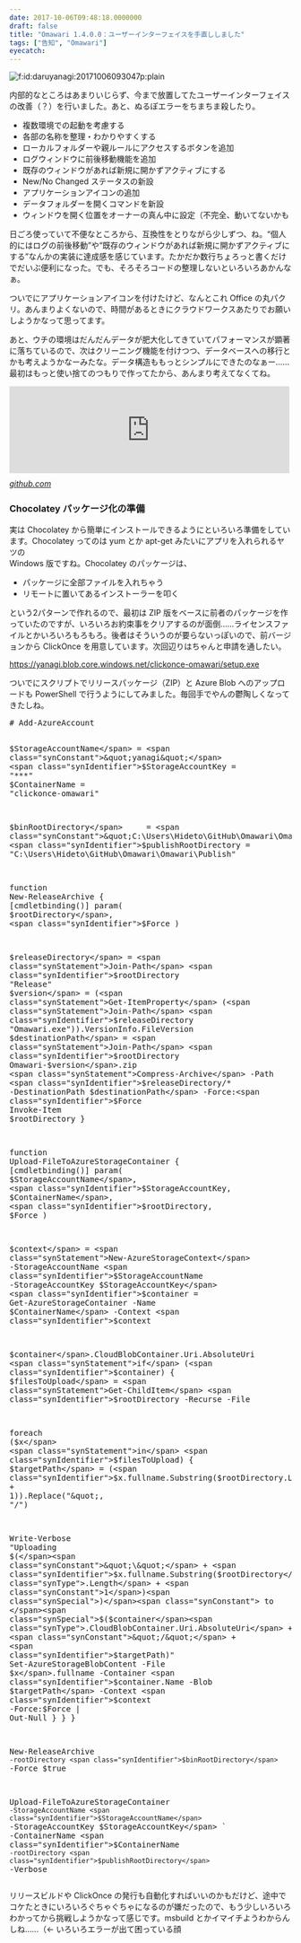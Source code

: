 ```yaml
---
date: 2017-10-06T09:48:18.0000000
draft: false
title: "Omawari 1.4.0.0：ユーザーインターフェイスを手直ししました"
tags: ["告知", "Omawari"]
eyecatch: 
---
```

<p><span itemscope itemtype="http://schema.org/Photograph"><img src="20171006093047.png" alt="f:id:daruyanagi:20171006093047p:plain" title="f:id:daruyanagi:20171006093047p:plain" class="hatena-fotolife" itemprop="image"></span></p><p>内部的なところはあまりいじらず、今まで放置してたユーザーインターフェイスの改善（？）を行いました。あと、ぬるぽエラーをちまちま殺したり。</p>

<ul>
<li>複数環境での起動を考慮する</li>
<li>各部の名称を整理・わかりやすくする</li>
<li>ローカルフォルダーや親ルールにアクセスするボタンを追加</li>
<li>ログウィンドウに前後移動機能を追加</li>
<li>既存のウィンドウがあれば新規に開かずアクティブにする</li>
<li>New/No Changed ステータスの新設</li>
<li>アプリケーションアイコンの追加</li>
<li>データフォルダーを開くコマンドを新設</li>
<li>ウィンドウを開く位置をオーナーの真ん中に設定（不完全、動いてないかも</li>
</ul><p>日ごろ使っていて不便なところから、互換性をとりながら少しずつ、ね。“個人的にはログの前後移動”や“既存のウィンドウがあれば新規に開かずアクティブにする”なんかの実装に達成感を感じています。たかだか数行ちょろっと書くだけでだいぶ便利になった。でも、そろそろコードの整理しないといろいろあかんなぁ。</p><p>ついでにアプリケーションアイコンを付けたけど、なんとこれ Office の丸パクリ。あんまりよくないので、時間があるときにクラウドワークスあたりでお願いしようかなって思ってます。</p><p>あと、ウチの環境はだんだんデータが肥大化してきていてパフォーマンスが顕著に落ちているので、次はクリーニング機能を付けつつ、データベースへの移行とかも考えようかなーみたな。データ構造ももっとシンプルにできたのなぁー……最初はもっと使い捨てのつもりで作ってたから、あんまり考えてなくてね。</p><p><iframe src="https://hatenablog-parts.com/embed?url=https%3A%2F%2Fgithub.com%2Fdaruyanagi%2FOmawari%2Freleases%2Ftag%2Fv1.4.0.0" title="daruyanagi/Omawari" class="embed-card embed-webcard" scrolling="no" frameborder="0" style="display: block; width: 100%; height: 155px; max-width: 500px; margin: 10px 0px;"></iframe><cite class="hatena-citation"><a href="https://github.com/daruyanagi/Omawari/releases/tag/v1.4.0.0">github.com</a></cite><br />
</p>

<div class="section">
<h3>Chocolatey パッケージ化の準備</h3>
<p>実は Chocolatey から簡単にインストールできるようにといろいろ準備をしています。Chocolatey ってのは yum とか apt-get みたいにアプリを入れられるヤツの<br />
Windows 版ですね。Chocolatey のパッケージは、</p>

<ul>
<li>パッケージに全部ファイルを入れちゃう</li>
<li>リモートに置いてあるインストーラーを叩く</li>
</ul><p>という2パターンで作れるので、最初は ZIP 版をベースに前者のパッケージを作っていたのですが、いろいろお約束事をクリアするのが面倒……ライセンスファイルとかいろいろもろもろ。後者はそういうのが要らないっぽいので、前バージョンから ClickOnce を用意しています。次回辺りはちゃんと申請を通したい。</p><p><a href="https://yanagi.blob.core.windows.net/clickonce-omawari/setup.exe">https://yanagi.blob.core.windows.net/clickonce-omawari/setup.exe</a></p><p>ついでにスクリプトでリリースパッケージ（ZIP）と Azure Blob へのアップロードも PowerShell で行うようにしてみました。毎回手でやんの鬱陶しくなってきたしね。</p>
<pre class="code lang-ps1" data-lang="ps1" data-unlink><span class="synComment"># Add-AzureAccount</span>

<span class="synIdentifier">$StorageAccountName</span> = <span class="synConstant">&quot;yanagi&quot;</span>
<span class="synIdentifier">$StorageAccountKey</span> = <span class="synConstant">&quot;***&quot;</span>
<span class="synIdentifier">$ContainerName</span> = <span class="synConstant">&quot;clickonce-omawari&quot;</span>

<span class="synIdentifier">$binRootDirectory</span>     = <span class="synConstant">&quot;C:\Users\Hideto\GitHub\Omawari\Omawari\bin&quot;</span>
<span class="synIdentifier">$publishRootDirectory</span> = <span class="synConstant">&quot;C:\Users\Hideto\GitHub\Omawari\Omawari\Publish&quot;</span>

<span class="synStatement">function</span> <span class="synIdentifier">New-ReleaseArchive</span> {
[cmdletbinding()]
<span class="synStatement">param</span>(
<span class="synIdentifier">$rootDirectory</span>,
<span class="synIdentifier">$Force</span>
)

<span class="synIdentifier">$releaseDirectory</span> = <span class="synStatement">Join-Path</span> <span class="synIdentifier">$rootDirectory</span> <span class="synConstant">&quot;Release&quot;</span>
<span class="synIdentifier">$version</span> = (<span class="synStatement">Get-ItemProperty</span> (<span class="synStatement">Join-Path</span> <span class="synIdentifier">$releaseDirectory</span> <span class="synConstant">&quot;Omawari.exe&quot;</span>)).VersionInfo.FileVersion
<span class="synIdentifier">$destinationPath</span> = <span class="synStatement">Join-Path</span> <span class="synIdentifier">$rootDirectory</span> Omawari-<span class="synIdentifier">$version</span>.zip
<span class="synStatement">Compress-Archive</span> -Path <span class="synIdentifier">$releaseDirectory</span>/* -DestinationPath <span class="synIdentifier">$destinationPath</span> -Force:<span class="synIdentifier">$Force</span>
<span class="synStatement">Invoke-Item</span> <span class="synIdentifier">$rootDirectory</span>
}

<span class="synStatement">function</span> <span class="synIdentifier">Upload-FileToAzureStorageContainer</span> {
[cmdletbinding()]
<span class="synStatement">param</span>(
<span class="synIdentifier">$StorageAccountName</span>,
<span class="synIdentifier">$StorageAccountKey</span>,
<span class="synIdentifier">$ContainerName</span>,
<span class="synIdentifier">$rootDirectory</span>,
<span class="synIdentifier">$Force</span>
)

<span class="synIdentifier">$context</span> = <span class="synStatement">New-AzureStorageContext</span> -StorageAccountName <span class="synIdentifier">$StorageAccountName</span> -StorageAccountKey <span class="synIdentifier">$StorageAccountKey</span>
<span class="synIdentifier">$container</span> = <span class="synStatement">Get-AzureStorageContainer</span> -Name <span class="synIdentifier">$ContainerName</span> -Context <span class="synIdentifier">$context</span>

<span class="synIdentifier">$container</span>.CloudBlobContainer.Uri.AbsoluteUri
<span class="synStatement">if</span> (<span class="synIdentifier">$container</span>) {
<span class="synIdentifier">$filesToUpload</span> = <span class="synStatement">Get-ChildItem</span> <span class="synIdentifier">$rootDirectory</span> -Recurse -File

<span class="synStatement">foreach</span> (<span class="synIdentifier">$x</span> <span class="synStatement">in</span> <span class="synIdentifier">$filesToUpload</span>) {
<span class="synIdentifier">$targetPath</span> = (<span class="synIdentifier">$x</span>.fullname.Substring(<span class="synIdentifier">$rootDirectory</span>.Length + <span class="synConstant">1</span>)).Replace(<span class="synConstant">&quot;\&quot;</span>, <span class="synConstant">&quot;/&quot;</span>)

<span class="synStatement">Write-Verbose</span> <span class="synConstant">&quot;Uploading </span><span class="synSpecial">$(</span><span class="synConstant">&quot;\&quot;</span> + <span class="synIdentifier">$x</span><span class="synType">.fullname.Substring</span>(<span class="synIdentifier">$rootDirectory</span><span class="synType">.Length</span> + <span class="synConstant">1</span>)<span class="synSpecial">)</span><span class="synConstant"> to </span><span class="synSpecial">$(</span><span class="synIdentifier">$container</span><span class="synType">.CloudBlobContainer.Uri.AbsoluteUri</span> + <span class="synConstant">&quot;/&quot;</span> + <span class="synIdentifier">$targetPath</span><span class="synSpecial">)</span><span class="synConstant">&quot;</span>
<span class="synStatement">Set-AzureStorageBlobContent</span> -File <span class="synIdentifier">$x</span>.fullname -Container <span class="synIdentifier">$container</span>.Name -Blob <span class="synIdentifier">$targetPath</span> -Context <span class="synIdentifier">$context</span> -Force:<span class="synIdentifier">$Force</span> | <span class="synStatement">Out-Null</span>
}
}
}

<span class="synStatement">New-ReleaseArchive</span> `
-rootDirectory <span class="synIdentifier">$binRootDirectory</span> `
-Force <span class="synConstant">$true</span>

<span class="synStatement">Upload-FileToAzureStorageContainer</span> `
-StorageAccountName <span class="synIdentifier">$StorageAccountName</span> `
-StorageAccountKey <span class="synIdentifier">$StorageAccountKey</span> `
-ContainerName <span class="synIdentifier">$ContainerName</span> `
-rootDirectory <span class="synIdentifier">$publishRootDirectory</span> `
-Verbose
</pre><p>リリースビルドや ClickOnce の発行も自動化すればいいのかもだけど、途中でコケたときにいろいろぐちゃぐちゃになるのが嫌だったので、もう少しいろいろわかってから挑戦しようかなって感じです。msbuild とかイマイチようわからんしね……（← いろいろエラーが出て困っている顔</p>

</div>